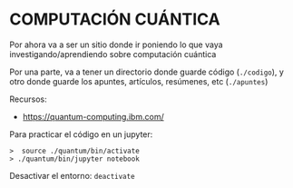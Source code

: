 # COMPUTACIÓN CUÁNTICA

Por ahora va a ser un sitio donde ir poniendo lo que vaya investigando/aprendiendo sobre computación cuántica

Por una parte, va a tener un directorio donde guarde código (`./codigo`), y otro donde guarde los apuntes, artículos, resúmenes, etc (`./apuntes`)

Recursos:

- <https://quantum-computing.ibm.com/>

Para practicar el código en un jupyter:

```console
>  source ./quantum/bin/activate
> ./quantum/bin/jupyter notebook
```

Desactivar el entorno: `deactivate`

